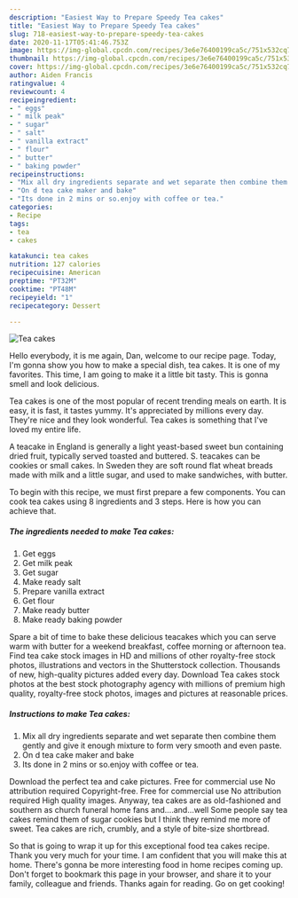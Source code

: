 ```yaml
---
description: "Easiest Way to Prepare Speedy Tea cakes"
title: "Easiest Way to Prepare Speedy Tea cakes"
slug: 718-easiest-way-to-prepare-speedy-tea-cakes
date: 2020-11-17T05:41:46.753Z
image: https://img-global.cpcdn.com/recipes/3e6e76400199ca5c/751x532cq70/tea-cakes-recipe-main-photo.jpg
thumbnail: https://img-global.cpcdn.com/recipes/3e6e76400199ca5c/751x532cq70/tea-cakes-recipe-main-photo.jpg
cover: https://img-global.cpcdn.com/recipes/3e6e76400199ca5c/751x532cq70/tea-cakes-recipe-main-photo.jpg
author: Aiden Francis
ratingvalue: 4
reviewcount: 4
recipeingredient:
- " eggs"
- " milk peak"
- " sugar"
- " salt"
- " vanilla extract"
- " flour"
- " butter"
- " baking powder"
recipeinstructions:
- "Mix all dry ingredients separate and wet separate then combine them gently and give it enough mixture to form very smooth and even paste."
- "On d tea cake maker and bake"
- "Its done in 2 mins or so.enjoy with coffee or tea."
categories:
- Recipe
tags:
- tea
- cakes

katakunci: tea cakes 
nutrition: 127 calories
recipecuisine: American
preptime: "PT32M"
cooktime: "PT48M"
recipeyield: "1"
recipecategory: Dessert

---
```



![Tea cakes](https://img-global.cpcdn.com/recipes/3e6e76400199ca5c/751x532cq70/tea-cakes-recipe-main-photo.jpg)

Hello everybody, it is me again, Dan, welcome to our recipe page. Today, I'm gonna show you how to make a special dish, tea cakes. It is one of my favorites. This time, I am going to make it a little bit tasty. This is gonna smell and look delicious.

Tea cakes is one of the most popular of recent trending meals on earth. It is easy, it is fast, it tastes yummy. It's appreciated by millions every day. They're nice and they look wonderful. Tea cakes is something that I've loved my entire life.

A teacake in England is generally a light yeast-based sweet bun containing dried fruit, typically served toasted and buttered. S. teacakes can be cookies or small cakes. In Sweden they are soft round flat wheat breads made with milk and a little sugar, and used to make sandwiches, with butter.


To begin with this recipe, we must first prepare a few components. You can cook tea cakes using 8 ingredients and 3 steps. Here is how you can achieve that.

<!--inarticleads1-->

##### The ingredients needed to make Tea cakes:

1. Get  eggs
1. Get  milk peak
1. Get  sugar
1. Make ready  salt
1. Prepare  vanilla extract
1. Get  flour
1. Make ready  butter
1. Make ready  baking powder


Spare a bit of time to bake these delicious teacakes which you can serve warm with butter for a weekend breakfast, coffee morning or afternoon tea. Find tea cake stock images in HD and millions of other royalty-free stock photos, illustrations and vectors in the Shutterstock collection. Thousands of new, high-quality pictures added every day. Download Tea cakes stock photos at the best stock photography agency with millions of premium high quality, royalty-free stock photos, images and pictures at reasonable prices. 

<!--inarticleads2-->

##### Instructions to make Tea cakes:

1. Mix all dry ingredients separate and wet separate then combine them gently and give it enough mixture to form very smooth and even paste.
1. On d tea cake maker and bake
1. Its done in 2 mins or so.enjoy with coffee or tea.


Download the perfect tea and cake pictures. Free for commercial use No attribution required Copyright-free. Free for commercial use No attribution required High quality images. Anyway, tea cakes are as old-fashioned and southern as church funeral home fans and….and…well Some people say tea cakes remind them of sugar cookies but I think they remind me more of sweet. Tea cakes are rich, crumbly, and a style of bite-size shortbread. 

So that is going to wrap it up for this exceptional food tea cakes recipe. Thank you very much for your time. I am confident that you will make this at home. There's gonna be more interesting food in home recipes coming up. Don't forget to bookmark this page in your browser, and share it to your family, colleague and friends. Thanks again for reading. Go on get cooking!

